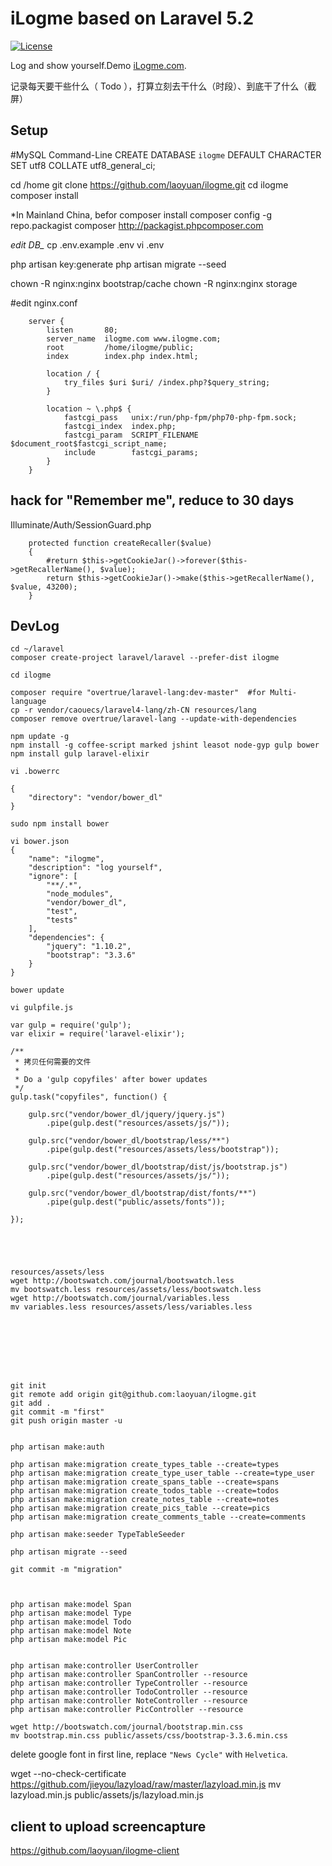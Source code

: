 # iLogme based on Laravel 5.2

[![License](https://poser.pugx.org/laravel/framework/license.svg)](https://github.com/laravel/laravel/)

Log and show yourself.Demo [iLogme.com](http://ilogme.com/laoyuan).

记录每天要干些什么（ Todo ），打算立刻去干什么（时段）、到底干了什么（截屏）


## Setup

\#MySQL Command-Line
CREATE DATABASE `ilogme` DEFAULT CHARACTER SET utf8 COLLATE utf8_general_ci;

cd /home
git clone https://github.com/laoyuan/ilogme.git
cd ilogme
composer install

*In Mainland China, befor composer install
composer config -g repo.packagist composer http://packagist.phpcomposer.com

*edit DB_*
cp .env.example .env
vi .env

php artisan key:generate
php artisan migrate --seed

chown -R nginx:nginx bootstrap/cache
chown -R nginx:nginx storage


#edit nginx.conf
```
    server {
        listen       80;
        server_name  ilogme.com www.ilogme.com;
        root         /home/ilogme/public;
        index        index.php index.html;

        location / {
            try_files $uri $uri/ /index.php?$query_string;
        }

        location ~ \.php$ {
            fastcgi_pass   unix:/run/php-fpm/php70-php-fpm.sock;
            fastcgi_index  index.php;
            fastcgi_param  SCRIPT_FILENAME $document_root$fastcgi_script_name;
            include        fastcgi_params;
        }
    }
```


## hack for "Remember me", reduce to 30 days

Illuminate/Auth/SessionGuard.php
```
    protected function createRecaller($value)
    {
        #return $this->getCookieJar()->forever($this->getRecallerName(), $value);
        return $this->getCookieJar()->make($this->getRecallerName(), $value, 43200);
    }
```




## DevLog


```
cd ~/laravel
composer create-project laravel/laravel --prefer-dist ilogme

cd ilogme

composer require "overtrue/laravel-lang:dev-master"  #for Multi-language
cp -r vendor/caouecs/laravel4-lang/zh-CN resources/lang
composer remove overtrue/laravel-lang --update-with-dependencies

npm update -g
npm install -g coffee-script marked jshint leasot node-gyp gulp bower
npm install gulp laravel-elixir

vi .bowerrc

{
    "directory": "vendor/bower_dl"
}

sudo npm install bower

vi bower.json
{
    "name": "ilogme",
    "description": "log yourself",
    "ignore": [
        "**/.*",
        "node_modules",
        "vendor/bower_dl",
        "test",
        "tests"
    ],
    "dependencies": {
        "jquery": "1.10.2",
        "bootstrap": "3.3.6"
    }
}

bower update

vi gulpfile.js

var gulp = require('gulp');
var elixir = require('laravel-elixir');

/**
 * 拷贝任何需要的文件
 *
 * Do a 'gulp copyfiles' after bower updates
 */
gulp.task("copyfiles", function() {

    gulp.src("vendor/bower_dl/jquery/jquery.js")
        .pipe(gulp.dest("resources/assets/js/"));

    gulp.src("vendor/bower_dl/bootstrap/less/**")
        .pipe(gulp.dest("resources/assets/less/bootstrap"));

    gulp.src("vendor/bower_dl/bootstrap/dist/js/bootstrap.js")
        .pipe(gulp.dest("resources/assets/js/"));

    gulp.src("vendor/bower_dl/bootstrap/dist/fonts/**")
        .pipe(gulp.dest("public/assets/fonts"));

});





resources/assets/less
wget http://bootswatch.com/journal/bootswatch.less
mv bootswatch.less resources/assets/less/bootswatch.less
wget http://bootswatch.com/journal/variables.less
mv variables.less resources/assets/less/variables.less








git init
git remote add origin git@github.com:laoyuan/ilogme.git
git add .
git commit -m "first"
git push origin master -u


php artisan make:auth

php artisan make:migration create_types_table --create=types
php artisan make:migration create_type_user_table --create=type_user
php artisan make:migration create_spans_table --create=spans
php artisan make:migration create_todos_table --create=todos
php artisan make:migration create_notes_table --create=notes
php artisan make:migration create_pics_table --create=pics
php artisan make:migration create_comments_table --create=comments

php artisan make:seeder TypeTableSeeder

php artisan migrate --seed

git commit -m "migration"



php artisan make:model Span
php artisan make:model Type
php artisan make:model Todo
php artisan make:model Note
php artisan make:model Pic


php artisan make:controller UserController
php artisan make:controller SpanController --resource
php artisan make:controller TypeController --resource
php artisan make:controller TodoController --resource
php artisan make:controller NoteController --resource
php artisan make:controller PicController --resource
```

```
wget http://bootswatch.com/journal/bootstrap.min.css
mv bootstrap.min.css public/assets/css/bootstrap-3.3.6.min.css
```
delete google font in first line, replace `"News Cycle"` with `Helvetica`.


wget --no-check-certificate https://github.com/jieyou/lazyload/raw/master/lazyload.min.js
mv lazyload.min.js public/assets/js/lazyload.min.js



## client to upload screencapture
https://github.com/laoyuan/ilogme-client